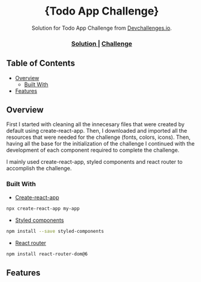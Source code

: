 <h1 align="center">{Todo App Challenge}</h1>

<div align="center">
   Solution for Todo App Challenge from  <a href="http://devchallenges.io" target="_blank">Devchallenges.io</a>.
</div>

<div align="center">

  <h3>
    <a href="">
      Solution
    </a>
    <span> | </span>
    <a href="">
      Challenge
    </a>
  </h3>
</div>

## Table of Contents

- [Overview](#overview)
  - [Built With](#built-with)
- [Features](#features)

## Overview

First I started with cleaning all the innecesary files that were created by default using create-react-app. Then, I downloaded and imported all the resources that were needed for the challenge (fonts, colors, icons). Then, having all the base for the initialization of the challenge I continued with the development of each component required to complete the challenge.

I mainly used create-react-app, styled components and react router to accomplish the challenge.

### Built With

- [Create-react-app](https://create-react-app.dev/docs/getting-started)

```sh
npx create-react-app my-app
```

- [Styled components](https://styled-components.com/)

```sh
npm install --save styled-components
```

- [React router](https://reactrouter.com/docs/en/v6)

```sh
npm install react-router-dom@6
```

## Features
